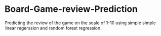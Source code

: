 # Board-Game-review-Prediction
Predicting the review of the game on the scale of 1-10 using simple simple linear regerssion and random forest regression.
